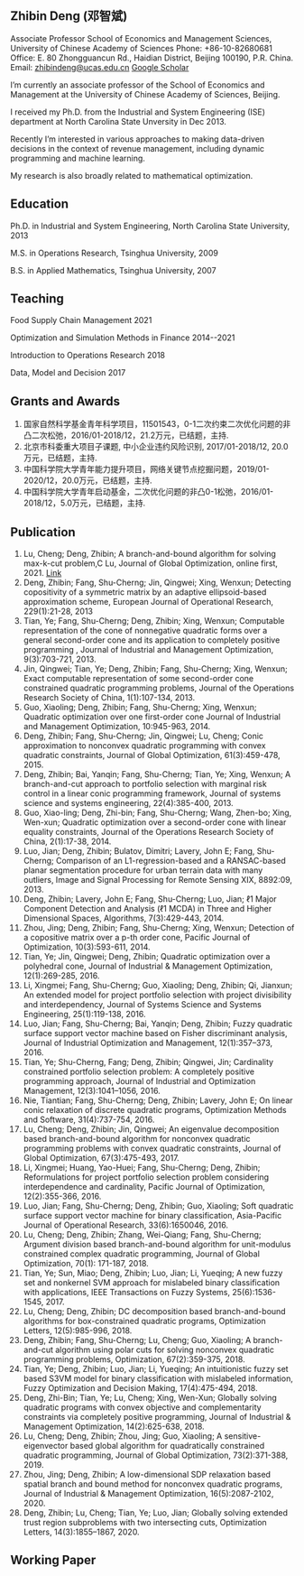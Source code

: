## Zhibin Deng (邓智斌)
Associate Professor 
School of Economics and Management Sciences, University of Chinese Academy of Sciences
Phone: +86-10-82680681
Office: E. 80 Zhongguancun Rd., Haidian District, Beijing 100190, P.R. China.
Email: zhibindeng@ucas.edu.cn
[Google Scholar](https://scholar.google.com/citations?user=75bsev4AAAAJ&hl=en)

I’m currently an associate professor of the School of Economics and Management at the University of Chinese Academy of Sciences, Beijing. 

I received my Ph.D. from the Industrial and System Engineering (ISE) department at North Carolina State Unversity in Dec 2013. 

Recently I’m interested in various approaches to making data-driven decisions in the context of revenue management, including dynamic programming and machine learning.

My research is also broadly related to mathematical optimization.

## Education
Ph.D. in Industrial and System Engineering, North Carolina State University, 2013

M.S. in Operations Research, Tsinghua University, 2009

B.S. in Applied Mathematics, Tsinghua University, 2007

## Teaching
Food Supply Chain Management 2021

Optimization and Simulation Methods in Finance 2014--2021

Introduction to Operations Research 2018

Data, Model and Decision  2017

## Grants and Awards
1. 国家自然科学基金青年科学项目，11501543，0-1二次约束二次优化问题的非凸二次松弛，2016/01-2018/12，21.2万元，已结题，主持.
2. 北京市科委重大项目子课题, 中小企业违约风险识别, 2017/01-2018/12, 20.0万元，已结题，主持.
3. 中国科学院大学青年能力提升项目，网络关键节点挖掘问题，2019/01-2020/12，20.0万元，已结题，主持.
4. 中国科学院大学青年启动基金，二次优化问题的非凸0-1松弛，2016/01-2018/12，5.0万元，已结题，主持.

## Publication
1. Lu, Cheng; Deng, Zhibin; A branch-and-bound algorithm for solving max-k-cut problem,C Lu, Journal of Global Optimization, online first, 2021. [Link](https://link.springer.com/article/10.1007/s10898-021-00999-z)
1. Deng, Zhibin; Fang, Shu-Cherng; Jin, Qingwei; Xing, Wenxun; 	Detecting copositivity of a symmetric matrix by an adaptive ellipsoid-based approximation scheme, European Journal of Operational Research, 229(1):21-28,	2013
2. Tian, Ye; Fang, Shu-Cherng; Deng, Zhibin; Xing, Wenxun; Computable representation of the cone of nonnegative quadratic forms over a general second-order cone and its application to completely positive programming	, Journal of Industrial and Management Optimization,	9(3):703-721, 2013.
3. Jin, Qingwei; Tian, Ye; Deng, Zhibin; Fang, Shu-Cherng; Xing, Wenxun; Exact computable representation of some second-order cone constrained quadratic programming problems, Journal of the Operations Research Society of China, 1(1):107-134, 2013.
4. Guo, Xiaoling; Deng, Zhibin; Fang, Shu-Cherng; Xing, Wenxun; Quadratic optimization over one first-order cone	Journal of Industrial and Management Optimization, 10:945-963, 2014.
5. Deng, Zhibin; Fang, Shu-Cherng; Jin, Qingwei; Lu, Cheng; Conic approximation to nonconvex quadratic programming with convex quadratic constraints, Journal of Global Optimization, 61(3):459-478, 2015.
6. Deng, Zhibin; Bai, Yanqin; Fang, Shu-Cherng; Tian, Ye; Xing, Wenxun; A branch-and-cut approach to portfolio selection with marginal risk control in a linear conic programming framework, Journal of systems science and systems engineering, 22(4):385-400, 2013.
7. Guo, Xiao-ling; Deng, Zhi-bin; Fang, Shu-Cherng; Wang, Zhen-bo; Xing, Wen-xun; Quadratic optimization over a second-order cone with linear equality constraints, Journal of the Operations Research Society of China, 2(1):17-38, 2014.
8. Luo, Jian; Deng, Zhibin; Bulatov, Dimitri; Lavery, John E; Fang, Shu-Cherng; Comparison of an L1-regression-based and a RANSAC-based planar segmentation procedure for urban terrain data with many outliers, Image and Signal Processing for Remote Sensing XIX, 8892:09, 2013.
9. Deng, Zhibin; Lavery, John E; Fang, Shu-Cherng; Luo, Jian; ℓ1 Major Component Detection and Analysis (ℓ1 MCDA) in Three and Higher Dimensional Spaces, Algorithms, 7(3):429-443, 2014.
10. Zhou, Jing; Deng, Zhibin; Fang, Shu-Cherng; Xing, Wenxun; Detection of a copositive matrix over a p-th order cone, Pacific Journal of Optimization, 10(3):593-611, 2014.
11. Tian, Ye; Jin, Qingwei; Deng, Zhibin; Quadratic optimization over a polyhedral cone, Journal of Industrial & Management Optimization, 12(1):269-285, 2016.
12. Li, Xingmei; Fang, Shu-Cherng; Guo, Xiaoling; Deng, Zhibin; Qi, Jianxun; An extended model for project portfolio selection with project divisibility and interdependency, Journal of Systems Science and Systems Engineering, 25(1):119-138, 2016.
13. Luo, Jian; Fang, Shu-Cherng; Bai, Yanqin; Deng, Zhibin; Fuzzy quadratic surface support vector machine based on Fisher discriminant analysis, Journal of Industrial Optimization and Management, 12(1):357–373, 2016.
14. Tian, Ye; Shu-Cherng, Fang; Deng, Zhibin; Qingwei, Jin; Cardinality constrained portfolio selection problem: A completely positive programming approach, Journal of Industrial and Optimization Management, 12(3):1041–1056, 2016.
15. Nie, Tiantian; Fang, Shu-Cherng; Deng, Zhibin; Lavery, John E; On linear conic relaxation of discrete quadratic programs, Optimization Methods and Software, 31(4):737-754, 2016.
16. Lu, Cheng; Deng, Zhibin; Jin, Qingwei; An eigenvalue decomposition based branch-and-bound algorithm for nonconvex quadratic programming problems with convex quadratic constraints, Journal of Global Optimization, 67(3):475-493, 2017.
17. Li, Xingmei; Huang, Yao-Huei; Fang, Shu-Cherng; Deng, Zhibin; Reformulations for project portfolio selection problem considering interdependence and cardinality, Pacific Journal of Optimization, 12(2):355-366, 2016.
18. Luo, Jian; Fang, Shu-Cherng; Deng, Zhibin; Guo, Xiaoling; Soft quadratic surface support vector machine for binary classification, Asia-Pacific Journal of Operational Research, 33(6):1650046, 2016.
19. Lu, Cheng; Deng, Zhibin; Zhang, Wei-Qiang; Fang, Shu-Cherng; Argument division based branch-and-bound algorithm for unit-modulus constrained complex quadratic programming, Journal of Global Optimization, 70(1): 171-187, 2018.
20. Tian, Ye; Sun, Miao; Deng, Zhibin; Luo, Jian; Li, Yueqing; A new fuzzy set and nonkernel SVM approach for mislabeled binary classification with applications,	IEEE Transactions on Fuzzy Systems, 25(6):1536-1545, 2017.
21. Lu, Cheng; Deng, Zhibin; DC decomposition based branch-and-bound algorithms for box-constrained quadratic programs,	Optimization Letters, 12(5):985-996, 2018.
22. Deng, Zhibin; Fang, Shu-Cherng; Lu, Cheng; Guo, Xiaoling; A branch-and-cut algorithm using polar cuts for solving nonconvex quadratic programming problems, Optimization, 67(2):359-375, 2018.
23. Tian, Ye; Deng, Zhibin; Luo, Jian; Li, Yueqing; An intuitionistic fuzzy set based S3VM model for binary classification with mislabeled information, Fuzzy Optimization and Decision Making, 17(4):475-494, 2018.
24. Deng, Zhi-Bin; Tian, Ye; Lu, Cheng; Xing, Wen-Xun; Globally solving quadratic programs with convex objective and complementarity constraints via completely positive programming, Journal of Industrial & Management Optimization, 14(2):625-638, 2018.
25. Lu, Cheng; Deng, Zhibin; Zhou, Jing; Guo, Xiaoling; A sensitive-eigenvector based global algorithm for quadratically constrained quadratic programming, Journal of Global Optimization, 73(2):371-388, 2019.
26. Zhou, Jing; Deng, Zhibin; A low-dimensional SDP relaxation based spatial branch and bound method for nonconvex quadratic programs, Journal of Industrial & Management Optimization, 16(5):2087-2102, 2020.
27. Deng, Zhibin; Lu, Cheng; Tian, Ye; Luo, Jian; Globally solving extended trust region subproblems with two intersecting cuts, Optimization Letters, 14(3):1855–1867, 2020.


## Working Paper

